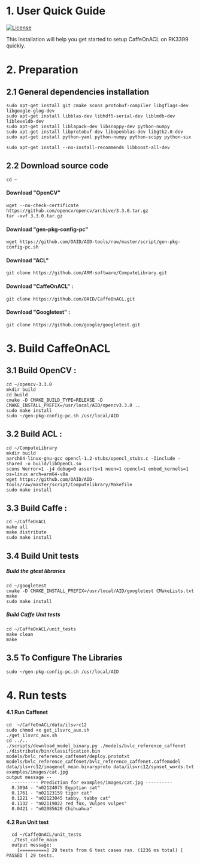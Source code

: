 # 1. User Quick Guide
[![License](https://img.shields.io/badge/license-BSD-blue.svg)](LICENSE)

This Installation will help you get started to setup CaffeOnACL on RK3399 quickly.

# 2. Preparation
## 2.1 General dependencies installation
	sudo apt-get install git cmake scons protobuf-compiler libgflags-dev libgoogle-glog-dev 
	sudo apt-get install libblas-dev libhdf5-serial-dev liblmdb-dev libleveldb-dev 
	sudo apt-get install liblapack-dev libsnappy-dev python-numpy 
	sudo apt-get install libprotobuf-dev libopenblas-dev libgtk2.0-dev
	sudo apt-get install python-yaml python-numpy python-scipy python-six
	
	sudo apt-get install --no-install-recommends libboost-all-dev

## 2.2 Download source code

	cd ~
	
#### Download "OpenCV" 
	wget --no-check-certificate https://github.com/opencv/opencv/archive/3.3.0.tar.gz
	tar -xvf 3.3.0.tar.gz
#### Download "gen-pkg-config-pc" 
	wget https://github.com/OAID/AID-tools/raw/master/script/gen-pkg-config-pc.sh
#### Download "ACL" 
	git clone https://github.com/ARM-software/ComputeLibrary.git
#### Download "CaffeOnACL" :
	git clone https://github.com/OAID/CaffeOnACL.git
#### Download "Googletest" :
	git clone https://github.com/google/googletest.git

# 3. Build CaffeOnACL

## 3.1 Build OpenCV :
	cd ~/opencv-3.3.0
	mkdir build
	cd build
	cmake -D CMAKE_BUILD_TYPE=RELEASE -D CMAKE_INSTALL_PREFIX=/usr/local/AID/opencv3.3.0 ..
	sudo make install
	sudo ~/gen-pkg-config-pc.sh /usr/local/AID
	
## 3.2 Build ACL :
	cd ~/ComputeLibrary
	mkdir build
    aarch64-linux-gnu-gcc opencl-1.2-stubs/opencl_stubs.c -Iinclude -shared -o build/libOpenCL.so
	scons Werror=1 -j4 debug=0 asserts=1 neon=1 opencl=1 embed_kernels=1 os=linux arch=arm64-v8a
	wget https://github.com/OAID/AID-tools/raw/master/script/Computelibrary/Makefile
	sudo make install

## 3.3 Build Caffe :
	cd ~/CaffeOnACL
	make all 
	make distribute
	sudo make install

## 3.4 Build Unit tests
##### Build the gtest libraries
	cd ~/googletest
	cmake -D CMAKE_INSTALL_PREFIX=/usr/local/AID/googletest CMakeLists.txt
	make
	sudo make install

##### Build Caffe Unit tests
	cd ~/CaffeOnACL/unit_tests
	make clean
	make

## 3.5 To Configure The Libraries
	sudo ~/gen-pkg-config-pc.sh /usr/local/AID

# 4. Run tests

#### 4.1 Run Caffenet
	cd  ~/CaffeOnACL/data/ilsvrc12
	sudo chmod +x get_ilsvrc_aux.sh
	./get_ilsvrc_aux.sh
	cd ../..
	./scripts/download_model_binary.py ./models/bvlc_reference_caffenet
	./distribute/bin/classification.bin models/bvlc_reference_caffenet/deploy.prototxt models/bvlc_reference_caffenet/bvlc_reference_caffenet.caffemodel data/ilsvrc12/imagenet_mean.binaryproto data/ilsvrc12/synset_words.txt examples/images/cat.jpg
	output message --
	  ---------- Prediction for examples/images/cat.jpg ----------
	  0.3094 - "n02124075 Egyptian cat"
	  0.1761 - "n02123159 tiger cat"
	  0.1221 - "n02123045 tabby, tabby cat"
	  0.1132 - "n02119022 red fox, Vulpes vulpes"
	  0.0421 - "n02085620 Chihuahua"

#### 4.2 Run Unit test
	  cd ~/CaffeOnACL/unit_tests
	  ./test_caffe_main
	  output message:
	    [==========] 29 tests from 6 test cases ran. (1236 ms total) [ PASSED ] 29 tests.

